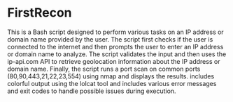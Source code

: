 # FirstRecon

This is a Bash script designed to  perform various tasks on an IP address or domain name provided by the user.
The script first checks if the user is connected to the internet and then prompts the user to enter an IP address or domain name to analyze.
The script validates the input and then uses the ip-api.com API to retrieve geolocation information about the IP address or domain name.
Finally, the script runs a port scan on common ports (80,90,443,21,22,23,554) using nmap and displays the results. 
 includes colorful output using the lolcat tool and includes various error messages and exit codes to handle possible issues during execution.

